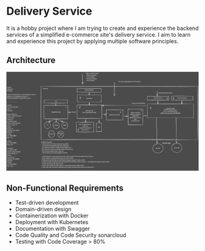 # Delivery Service

It is a hobby project where I am trying to create and experience the backend services of a simplified e-commerce site's delivery service. I aim to learn and experience this project by applying multiple software principles.

## Architecture

<p align="center">
<img src="docs/assets/img/delivery.svg" alt="Architecture" title="Architecture"/>
</p>

## Non-Functional Requirements

* Test-driven development
* Domain-driven design
* Containerization with Docker
* Deployment with Kubernetes
* Documentation with Swagger
* Code Quality and Code Security sonarcloud
* Testing with Code Coverage > 80%
